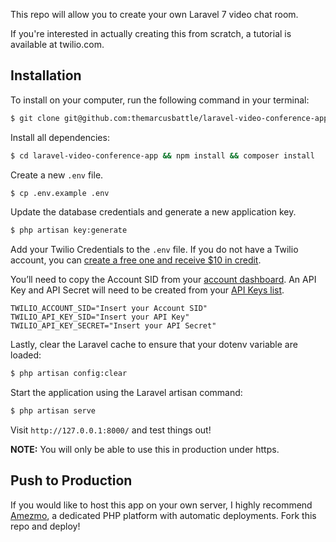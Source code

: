 This repo will allow you to create your own Laravel 7 video chat room. 

If you're interested in actually creating this from scratch, a tutorial is available at twilio.com.

## Installation

To install on your computer, run the following command in your terminal:

```bash
$ git clone git@github.com:themarcusbattle/laravel-video-conference-app.git
```

Install all dependencies:

```bash
$ cd laravel-video-conference-app && npm install && composer install
```

Create a new `.env` file.

```bash
$ cp .env.example .env
```

Update the database credentials and generate a new application key.

```bash
$ php artisan key:generate
```

Add your Twilio Credentials to the `.env` file. If you do not have a Twilio account, you can [create a free one and receive $10 in credit](http://www.twilio.com/referral/5PFGwv).

You’ll need to copy the Account SID from your [account dashboard](https://www.twilio.com/console). An API Key and API Secret will need to be created from your [API Keys list](https://www.twilio.com/console/video/project/api-keys/create).

```
TWILIO_ACCOUNT_SID="Insert your Account SID"
TWILIO_API_KEY_SID="Insert your API Key"
TWILIO_API_KEY_SECRET="Insert your API Secret"
```

Lastly, clear the Laravel cache to ensure that your dotenv variable are loaded:

```bash
$ php artisan config:clear
```

Start the application using the Laravel artisan command:

```bash
$ php artisan serve
```

Visit `http://127.0.0.1:8000/` and test things out!

**NOTE:** You will only be able to use this in production under https.

## Push to Production
If you would like to host this app on your own server, I highly recommend [Amezmo](https://www.amezmo.com/r/74956eaad08d5bc2), a dedicated PHP platform with automatic deployments. Fork this repo and deploy!
